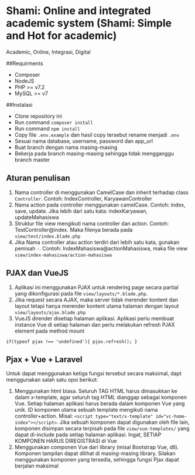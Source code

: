 # Shami: Online and integrated academic system (Shami: Simple and Hot for academic)
  
  Academic, Online, Integrasi, Digital

##Requirments
* Composer
* NodeJS
* PHP >= v7.2
* MySQL >= v7

##Instalasi
* Clone repository ini
* Run command `composer install`
* Run command `npm install`
* Copy file `.env.example` dan hasil copy tersebut rename menjadi `.env`
* Sesuai nama database, username, password dan app_url
* Buat branch dengan nama masing-masing
* Bekerja pada branch masing-masing sehingga tidak mengganggu branch master

## Aturan penulisan
1. Nama controller di menggunakan CamelCase dan inherit terhadap class `Controller`. Contoh: IndexController, KaryawanController
2. Nama action pada controller menggunakan camelCase. Contoh: index, save, update. Jika lebih dari satu kata: indexKaryawan, updateMahasiswa
3. Struktur file view mengikuti nama controller dan action. Contoh: TestController@index. Maka filenya berada pada `view/test/index.blade.php`
4. Jika Nama controller atau action terdiri dari lebih satu kata, gunakan pemisah `-`. Contoh: IndexMahasiswa@actionMahasiswa, maka file view `view/index-mahasiswa/action-mahasiswa`

## PJAX dan VueJS
1. Aplikasi ini menggunakan PJAX untuk rendering page secara partial yang dikonfigurasi pada file `view/layouts/*.blade.php`.
2. Jika request secara AJAX, maka server tidak merender kontent dan layout tetapi hanya merender kontent utama halaman dengan layout `view/layouts/ajax.blade.php`
3. VueJS dirender disetiap halaman aplikasi. Aplikasi perlu membuat instance Vue di setiap halaman dan perlu melakukan refresh PJAX element pada method mount

``
if(typeof pjax !== 'undefined'){
    pjax.refresh();
}
``

## Pjax + Vue + Laravel
Untuk dapat menggunakan ketiga fungsi tersebut secara maksimal, dapt menggunakan salah satu opsi berikut:
1. Menggunakan html biasa.
    Seluruh TAG HTML harus dimasukkan ke dalam x-template, agar seluruh tag HTML dianggap sebagai komponen Vue. Setiap halaman aplikasi harus berada dalam komponen Vue yang unik. ID komponen utama sebuah template mengikuti nama controller+action. Misal: `<script type="text/x-template" id="vc-home-index"></script>`. Jika sebuah komponen dapat digunakan oleh file lain, komponen disimpan secara terpisah pada file `view/vue-templates/` yang dapat di-include pada setiap halaman aplikasi. Ingat, SETIAP KOMPONEN HARUS DIREGISTRASI di Vue
2. Menggunakan componen Vue dari library (misal Bootstrap Vue, dll).
Komponen tampilan dapat dilihat di masing-masing library. Silakan menggunakan komponen yang tersedia, sehingga fungsi Pjax dapat berjalan maksimal
    

